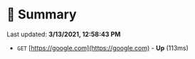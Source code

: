 # 📖 Summary
Last updated: **3/13/2021, 12:58:43 PM**

- `GET` [https://google.com](https://google.com) - **Up** (113ms)
